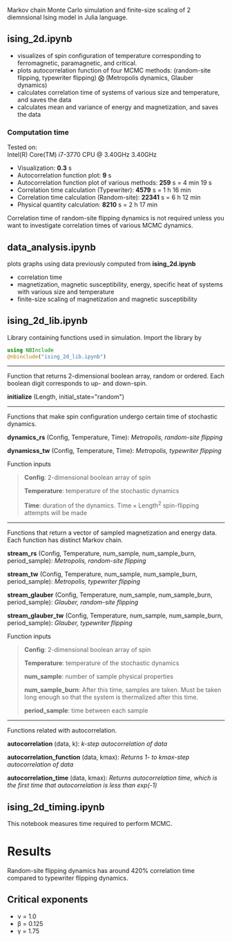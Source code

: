 Markov chain Monte Carlo simulation and finite-size scaling of 2 diemnsional Ising model in Julia language.

## ising_2d.ipynb
* visualizes of spin configuration of temperature corresponding to ferromagnetic, paramagnetic, and critical.
* plots autocorrelation function of four MCMC methods: (random-site flipping, typewriter flipping) &bigotimes; (Metropolis dynamics, Glauber dynamics)
* calculates correlation time of systems of various size and temperature, and saves the data
* calculates mean and variance of energy and magnetization, and saves the data

### Computation time
Tested on:  
Intel(R) Core(TM) i7-3770 CPU @ 3.40GHz 3.40GHz

* Visualization: **0.3** s
* Autocorrelation function plot: **9** s
* Autocorrelation function plot of various methods: **259** s = 4 min 19 s
* Correlation time calculation (Typewriter): **4579** s = 1 h 16 min
* Correlation time calculation (Random-site): **22341** s = 6 h 12 min
* Physical quantity calculation: **8210** s = 2 h 17 min

Correlation time of random-site flipping dynamics is not required unless you want to investigate correlation times of various MCMC dynamics.

## data_analysis.ipynb
plots graphs using data previously computed from **ising_2d.ipynb**
* correlation time
* magnetization, magnetic susceptibility, energy, specific heat of systems with various size and temperature
* finite-size scaling of magnetization and magnetic susceptibility

## ising_2d_lib.ipynb
Library containing functions used in simulation. Import the library by
```julia
using NBInclude
@nbinclude("ising_2d_lib.ipynb")
```

---------------------------------------

Function that returns 2-dimensional boolean array, random or ordered. Each boolean digit corresponds to up- and down-spin.

**initialize** (Length, initial_state="random")

---------------------------------------

Functions that make spin configuration undergo certain time of stochastic dynamics.

**dynamics_rs** (Config, Temperature, Time): 	*Metropolis, random-site flipping*

**dynamicss_tw** (Config, Temperature, Time):	*Metropolis, typewriter flipping*

Function inputs

>**Config**:	2-dimensional boolean array of spin
>
>**Temperature**:	temperature of the stochastic dynamics
>
>**Time**:	duration of the dynamics. $\text{Time} \times \text{Length}^2$ spin-flipping attempts will be made

---------------------------------------

Functions that return a vector of sampled magnetization and energy data. Each function has distinct Markov chain.

**stream_rs** (Config, Temperature, num_sample, num_sample_burn, period_sample): *Metropolis, random-site flipping*

**stream_tw** (Config, Temperature, num_sample, num_sample_burn, period_sample): *Metropolis, typewriter flipping*

**stream_glauber** (Config, Temperature, num_sample, num_sample_burn, period_sample):   *Glauber, random-site flipping*

**stream_glauber_tw** (Config, Temperature, num_sample, num_sample_burn, period_sample):	*Glauber, typewriter flipping*

Function inputs

>**Config**:	2-dimensional boolean array of spin
>
>**Temperature**:	temperature of the stochastic dynamics
>
>**num_sample**:	number of sample physical properties
>
>**num_sample_burn**:	After this time, samples are taken. Must be taken long enough so that the system is thermalized after this time.
>
>**period_sample**:	time between each sample

---------------------------------------

Functions related with autocorrelation.

**autocorrelation** (data, k): 	*k-step autocorrelation of data*

**autocorrelation_function** (data, kmax):	*Returns 1- to kmax-step autocorrelation of data*

**autocorrelation_time** (data, kmax):	*Returns autocorrelation time, which is the first time that autocorrelation is less than exp(-1)*

## ising_2d_timing.ipynb
This notebook measures time required to perform MCMC.

# Results
Random-site flipping dynamics has around 420% correlation time compared to typewriter flipping dynamics.

## Critical exponents

* &nu; = 1.0
* &beta; = 0.125
* &gamma; = 1.75
